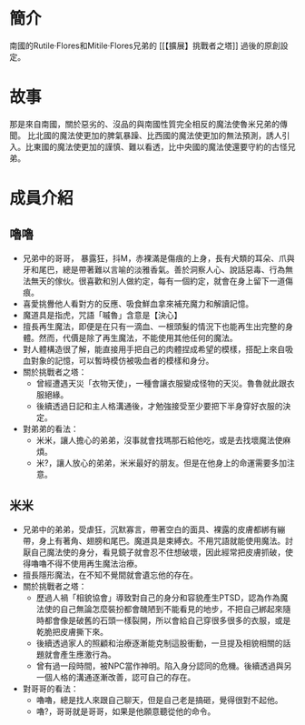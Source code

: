 # 簡介
南國的Rutile·Flores和Mitile·Flores兄弟的 [[【擴展】挑戰者之塔]] 過後的原創設定。

# 故事
那是來自南國，關於惡劣的、沒品的與南國性質完全相反的魔法使魯米兄弟的傳聞。
比北國的魔法使更加的脾氣暴躁、比西國的魔法使更加的無法預測，誘人引入。比東國的魔法使更加的謹慎、難以看透，比中央國的魔法使還要守約的古怪兄弟。

# 成員介紹
## 嚕嚕
- 兄弟中的哥哥， 暴露狂，抖M，赤裸滿是傷痕的上身，長有犬類的耳朵、爪與牙和尾巴，總是帶著難以言喻的淡雅香氣。善於洞察人心、說話惡毒、行為無法無天的傢伙。很喜歡和別人做約定，每有一個約定，就會在身上留下一道傷痕。
- 喜愛挑釁他人看對方的反應、吸食鮮血拿來補充魔力和解讀記憶。
- 魔道具是指虎，咒語「嘁魯」含意是【決心】
- 擅長再生魔法，即便是在只有一滴血、一根頭髮的情況下也能再生出完整的身體。然而，代價是除了再生魔法，不能使用其他任何的魔法。
- 對人體構造很了解，能直接用手把自己的肉體捏成希望的模樣，搭配上來自吸血對象的記憶，可以暫時模仿被吸血者的模樣和身分。
- 關於挑戰者之塔：
	- 曾經遭遇天災「衣物天使」，一種會讓衣服變成怪物的天災。魯魯就此跟衣服絕緣。
	- 後續透過日記和主人格溝通後，才勉強接受至少要把下半身穿好衣服的決定。
- 對弟弟的看法：
	- 米米，讓人擔心的弟弟，沒事就會找瑪那石給他吃，或是去找壞魔法使麻煩。
	- 米?，讓人放心的弟弟，米米最好的朋友。但是在他身上的命運需要多加注意。

## 米米
- 兄弟中的弟弟，受虐狂，沉默寡言，帶著空白的面具、裸露的皮膚都綁有繃帶，身上有著角、翅膀和尾巴。魔道具是束縛衣。不用咒語就能使用魔法。討厭自己魔法使的身分，看見鏡子就會忍不住想破壞，因此經常把皮膚抓破，使得嚕嚕不得不使用再生魔法治療。
- 擅長隱形魔法，在不知不覺間就會遺忘他的存在。
- 關於挑戰者之塔：
	- 歷過人禍「相貌協會」導致對自己的身分和容貌產生PTSD，認為作為魔法使的自己無論怎麼裝扮都會醜陋到不能看見的地步，不把自己綁起來隨時都會像是破舊的石頭一樣裂開，所以會給自己穿很多很多的衣服，或是乾脆把皮膚撕下來。
	- 後續透過家人的照顧和治療逐漸能克制這股衝動，一旦提及相貌相關的話題就會產生應激行為。
	- 曾有過一段時間，被NPC當作神明。陷入身分認同的危機。後續透過與另一個人格的溝通逐漸改善，認可自己的存在。
- 對哥哥的看法：
	- 嚕嚕，總是找人來跟自己聊天，但是自己老是搞砸，覺得很對不起他。
	- 嚕?，哥哥就是哥哥，如果是他願意聽從他的命令。